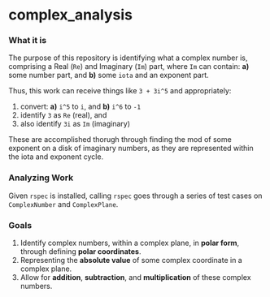 # complex_analysis

### What it is
The purpose of this repository is identifying what a complex number is, comprising a Real (`Re`) and Imaginary (`Im`) part, where `Im` can contain: **a)** some number part, and **b)** some `iota` and an exponent part.

Thus, this work can receive things like `3 + 3i^5` and appropriately: 

1. convert: **a)** `i^5` to `i`, and **b)** `i^6` to `-1`
2. identify `3` as `Re` (real), and
3. also identify `3i` as `Im` (imaginary)

These are accomplished thorugh through finding the mod of some exponent on a disk of imaginary numbers, as they are represented within the iota and exponent cycle.


### Analyzing Work
Given `rspec` is installed, calling `rspec` goes through a series of test cases on `ComplexNumber` and `ComplexPlane`.

### Goals

1. Identify complex numbers, within a complex plane, in **polar form**, through defining **polar coordinates**.
2. Representing the **absolute value** of some complex coordinate in a complex plane.
3. Allow for **addition**, **subtraction**, and **multiplication** of these complex numbers.
